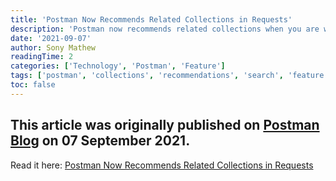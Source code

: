 ```yaml
---
title: 'Postman Now Recommends Related Collections in Requests'
description: 'Postman now recommends related collections when you are working on a request, all to help you discover and work with public APIs quickly and effectively.'
date: '2021-09-07'
author: Sony Mathew
readingTime: 2
categories: ['Technology', 'Postman', 'Feature']
tags: ['postman', 'collections', 'recommendations', 'search', 'feature']
toc: false
---
```


This article was originally published on [Postman Blog](https://blog.postman.com/) on 07 September 2021.  
--    
Read it here: [Postman Now Recommends Related Collections in Requests](https://blog.postman.com/postman-now-recommends-collections-in-requests/)
